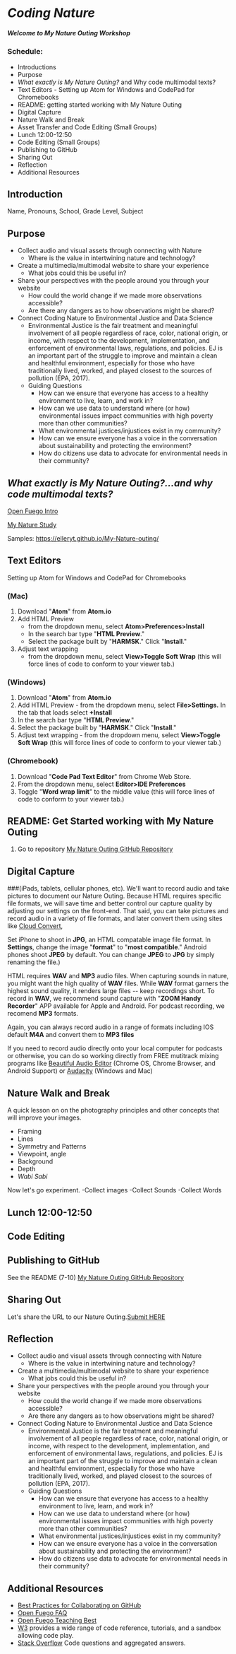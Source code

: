 # *Coding Nature*
##### Welcome to *My Nature Outing* Workshop 


### Schedule:
* Introductions
* Purpose 
* *What exactly is My Nature Outing?* and Why code multimodal texts?   
* Text Editors - Setting up Atom for Windows and CodePad for Chromebooks 
* README: getting started working with My Nature Outing
* Digital Capture
* Nature Walk and Break 
* Asset Transfer and Code Editing (Small Groups)
* Lunch 12:00-12:50
* Code Editing (Small Groups)
* Publishing to GitHub
* Sharing Out
* Reflection
* Additional Resources

## Introduction
Name, Pronouns, School, Grade Level, Subject


## Purpose 

* Collect audio and visual assets through connecting with Nature
	* Where is the value in intertwining nature and technology?
* Create a multimedia/multimodal website to share your experience
	* What jobs could this be useful in?
* Share your perspectives with the people around you through your website
	* How could the world change if we made more observations accessible?
	* Are there any dangers as to how observations might be shared?
* Connect Coding Nature to Environmental Justice and Data Science
	* Environmental Justice is the fair treatment and meaningful involvement of all people regardless of race, color, national origin, or income, with respect to the development, implementation, and enforcement of environmental laws, regulations, and policies. EJ is an important part of the struggle to improve and maintain a clean and healthful environment, especially for those who have traditionally lived, worked, and played closest to the sources of pollution (EPA, 2017). 
	* Guiding Questions
		* How can we ensure that everyone has access to a healthy environment to live, learn, and work in?
		* How can we use data to understand where (or how) environmental issues impact communities with high poverty more than other communities?
		* What environmental justices/injustices exist in my community?
		* How can we ensure everyone has a voice in the conversation about sustainability and protecting the environment?
		* How do citizens use data to advocate for environmental needs in their community?


## *What exactly is My Nature Outing?...and why code multimodal texts?*   

[Open Fuego Intro](https://sjquigley.github.io/Open-Fuego-Presentation/)

[My Nature Study](https://sjquigley.github.io/mutimodal-nature-studies/)


Samples: https://elleryt.github.io/My-Nature-outing/


## Text Editors 

Setting up Atom for Windows and CodePad for Chromebooks 

### (Mac)


1. Download "**Atom**" from **Atom.io**
1. Add HTML Preview 
	- from the dropdown menu, select **Atom>Preferences>Install**
	- In the search bar type "**HTML Preview**." 
	- Select the package built by "**HARMSK**." Click "**Install**."
1. Adjust text wrapping 
	 -	from the dropdown menu, select **View>Toggle Soft Wrap** (this will force lines of code to conform to your viewer tab.)

### (Windows)

1. Download "**Atom**" from **Atom.io**
1. Add HTML Preview - from the dropdown menu, select **File>Settings.** In the tab that loads select **+Install** 
1. In the search bar type "**HTML Preview**." 
1. Select the package built by "**HARMSK**." Click "**Install**."
1. Adjust text wrapping - from the dropdown menu, select **View>Toggle Soft Wrap** (this will force lines of code to conform to your viewer tab.)

### (Chromebook)

1. Download "**Code Pad Text Editor**" from Chrome Web Store. 
1. From the dropdown menu, select **Editor>IDE Preferences**
1. Toggle "**Word wrap limit**" to the middle value (this will force lines of code to conform to your viewer tab.)


## README: Get Started working with My Nature Outing

1. Go to repository [My Nature Outing GitHub Repository](https://github.com/Open-Fuego/my-nature-outing)




## Digital Capture

###(iPads, tablets, cellular phones, etc).
We'll want to record audio and take pictures to document our Nature Outing. Because HTML requires specific file formats, we will save time and better control our capture quality by adjusting our settings on the front-end. That said, you can take pictures and record audio in a variety of file formats, and later convert them using sites like [Cloud Convert](https://cloudconvert.com), 

Set iPhone to shoot in **JPG**, an HTML compatable image file format. In **Settings**, change the image "**format**" to "**most compatible**." Android phones shoot **JPEG** by default. You can change **JPEG** to **JPG** by simply renaming the file.) 

HTML requires **WAV** and **MP3** audio files. When capturing sounds in nature, you might want the high quality of **WAV** files. While **WAV** format garners the highest sound quality, it renders large files -- keep recordings short. To record in **WAV**, we recommend sound capture with "**ZOOM Handy Recorder**" APP available for Apple and Android. For podcast recording, we recomend **MP3** formats. 

Again, you can always record audio in a range of formats including IOS default **M4A** and convert them to **MP3 files** 

If you need to record audio directly onto your local computer for podcasts or otherwise, you can do so working directly from FREE mutitrack mixing programs like [Beautiful Audio Editor](https://chrome.google.com/webstore/detail/beautiful-audio-editor/okiblndpcefmebnkjnjfplijnelbcjmm?hl=en) (Chrome OS, Chrome Browser, and Android Support) or [Audacity](https://www.audacityteam.org) (Windows and Mac)


## Nature Walk and Break

A quick lesson on on the photography principles and other concepts that will improve your images.

- Framing
- Lines
- Symmetry and Patterns
- Viewpoint, angle
- Background
- Depth
- *Wabi Sabi*

Now let's go experiment. 
-Collect images
-Collect Sounds
-Collect Words


## Lunch 12:00-12:50

## Code Editing

## Publishing to GitHub

See the README (7-10) [My Nature Outing GitHub Repository](https://github.com/Open-Fuego/my-nature-outing)

## Sharing Out

Let's share the URL to our Nature Outing.[Submit HERE](https://docs.google.com/presentation/d/1c3kWG7F4a_oJU62Eoxz9jOAXZ6S5KRp2CWUS5asbH0I/edit?usp=sharing)



## Reflection

* Collect audio and visual assets through connecting with Nature
	* Where is the value in intertwining nature and technology?
* Create a multimedia/multimodal website to share your experience
	* What jobs could this be useful in?
* Share your perspectives with the people around you through your website
	* How could the world change if we made more observations accessible?
	* Are there any dangers as to how observations might be shared?
* Connect Coding Nature to Environmental Justice and Data Science
	* Environmental Justice is the fair treatment and meaningful involvement of all people regardless of race, color, national origin, or income, with respect to the development, implementation, and enforcement of environmental laws, regulations, and policies. EJ is an important part of the struggle to improve and maintain a clean and healthful environment, especially for those who have traditionally lived, worked, and played closest to the sources of pollution (EPA, 2017). 
	* Guiding Questions
		* How can we ensure that everyone has access to a healthy environment to live, learn, and work in?
		* How can we use data to understand where (or how) environmental issues impact communities with high poverty more than other communities?
		* What environmental justices/injustices exist in my community?
		* How can we ensure everyone has a voice in the conversation about sustainability and protecting the environment?
		* How do citizens use data to advocate for environmental needs in their community?





## Additional Resources
- [Best Practices for Collaborating on GitHub](https://github.com/sjquigley/GitHub-in-the-Tech-Comm-Classroom)
- [Open Fuego FAQ]()
- [Open Fuego Teaching Best]()
- [W3](w3.org) provides a wide range of code reference, tutorials, and a sandbox allowing code play.
- [Stack Overflow](https://stackoverflow.com) Code questions and aggregated answers.












